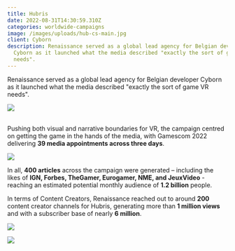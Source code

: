 ```yaml
---
title: Hubris
date: 2022-08-31T14:30:59.310Z
categories: worldwide-campaigns
image: /images/uploads/hub-cs-main.jpg
client: Cyborn
description: Renaissance served as a global lead agency for Belgian developer
  Cyborn as it launched what the media described "exactly the sort of game VR
  needs".
---
```

Renaissance served as a global lead agency for Belgian developer Cyborn as it launched what the media described "exactly the sort of game VR needs".

![](/images/uploads/hub-cs1.png)

\
Pushing both visual and narrative boundaries for VR, the campaign centred on getting the game in the hands of the media, with Gamescom 2022 delivering **39 media appointments across three days**.

![](/images/uploads/hub-cs2.png)

In all, **400 articles** across the campaign were generated – including the likes of **IGN, Forbes, TheGamer, Eurogamer, NME, and JeuxVideo** - reaching an estimated potential monthly audience of **1.2 billion** people.



In terms of Content Creators, Renaissance reached out to around **200** content creator channels for Hubris, generating more than **1 million views** and with a subscriber base of nearly **6 million**.



![](/images/uploads/hub-cs3.png)





![](/images/uploads/hub-cs4.png)